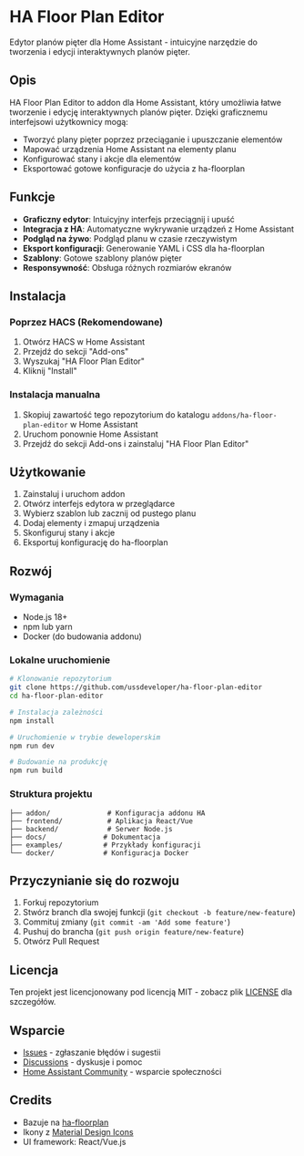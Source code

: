 # HA Floor Plan Editor

Edytor planów pięter dla Home Assistant - intuicyjne narzędzie do tworzenia i edycji interaktywnych planów pięter.

## Opis

HA Floor Plan Editor to addon dla Home Assistant, który umożliwia łatwe tworzenie i edycję interaktywnych planów pięter. Dzięki graficznemu interfejsowi użytkownicy mogą:

- Tworzyć plany pięter poprzez przeciąganie i upuszczanie elementów
- Mapować urządzenia Home Assistant na elementy planu
- Konfigurować stany i akcje dla elementów
- Eksportować gotowe konfiguracje do użycia z ha-floorplan

## Funkcje

- **Graficzny edytor**: Intuicyjny interfejs przeciągnij i upuść
- **Integracja z HA**: Automatyczne wykrywanie urządzeń z Home Assistant
- **Podgląd na żywo**: Podgląd planu w czasie rzeczywistym
- **Eksport konfiguracji**: Generowanie YAML i CSS dla ha-floorplan
- **Szablony**: Gotowe szablony planów pięter
- **Responsywność**: Obsługa różnych rozmiarów ekranów

## Instalacja

### Poprzez HACS (Rekomendowane)

1. Otwórz HACS w Home Assistant
2. Przejdź do sekcji "Add-ons"
3. Wyszukaj "HA Floor Plan Editor"
4. Kliknij "Install"

### Instalacja manualna

1. Skopiuj zawartość tego repozytorium do katalogu `addons/ha-floor-plan-editor` w Home Assistant
2. Uruchom ponownie Home Assistant
3. Przejdź do sekcji Add-ons i zainstaluj "HA Floor Plan Editor"

## Użytkowanie

1. Zainstaluj i uruchom addon
2. Otwórz interfejs edytora w przeglądarce
3. Wybierz szablon lub zacznij od pustego planu
4. Dodaj elementy i zmapuj urządzenia
5. Skonfiguruj stany i akcje
6. Eksportuj konfigurację do ha-floorplan

## Rozwój

### Wymagania

- Node.js 18+
- npm lub yarn
- Docker (do budowania addonu)

### Lokalne uruchomienie

```bash
# Klonowanie repozytorium
git clone https://github.com/ussdeveloper/ha-floor-plan-editor
cd ha-floor-plan-editor

# Instalacja zależności
npm install

# Uruchomienie w trybie deweloperskim
npm run dev

# Budowanie na produkcję
npm run build
```

### Struktura projektu

```
├── addon/              # Konfiguracja addonu HA
├── frontend/           # Aplikacja React/Vue
├── backend/            # Serwer Node.js
├── docs/              # Dokumentacja
├── examples/          # Przykłady konfiguracji
└── docker/            # Konfiguracja Docker
```

## Przyczynianie się do rozwoju

1. Forkuj repozytorium
2. Stwórz branch dla swojej funkcji (`git checkout -b feature/new-feature`)
3. Commituj zmiany (`git commit -am 'Add some feature'`)
4. Pushuj do brancha (`git push origin feature/new-feature`)
5. Otwórz Pull Request

## Licencja

Ten projekt jest licencjonowany pod licencją MIT - zobacz plik [LICENSE](LICENSE) dla szczegółów.

## Wsparcie

- [Issues](https://github.com/ussdeveloper/ha-floor-plan-editor/issues) - zgłaszanie błędów i sugestii
- [Discussions](https://github.com/ussdeveloper/ha-floor-plan-editor/discussions) - dyskusje i pomoc
- [Home Assistant Community](https://community.home-assistant.io/) - wsparcie społeczności

## Credits

- Bazuje na [ha-floorplan](https://github.com/ExperienceLovelace/ha-floorplan)
- Ikony z [Material Design Icons](https://materialdesignicons.com/)
- UI framework: React/Vue.js